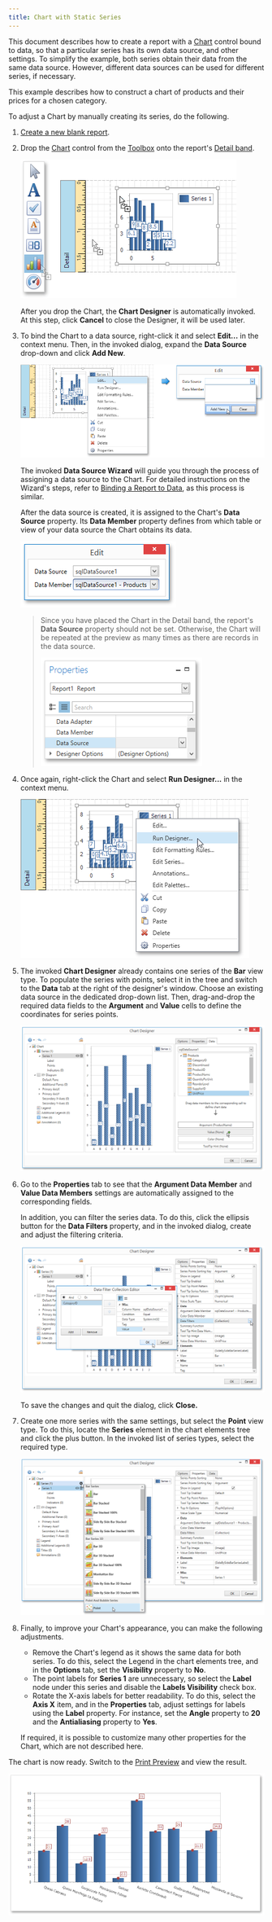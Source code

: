 ```yaml
---
title: Chart with Static Series
---
```

This document describes how to create a report with a [Chart](../../../../../interface-elements-for-desktop/articles/report-designer/report-designer-for-wpf/report-elements/report-controls.md) control bound to data, so that a particular series has its own data source, and other settings. To simplify the example, both series obtain their data from the same data source. However, different data sources can be used for different series, if necessary.

This example describes how to construct a chart of products and their prices for a chosen category.

To adjust a Chart by manually creating its series, do the following.
1. [Create a new blank report](../../../../../interface-elements-for-desktop/articles/report-designer/report-designer-for-wpf/creating-reports/basic-operations/create-a-new-report.md).
2. Drop the [Chart](../../../../../interface-elements-for-desktop/articles/report-designer/report-designer-for-wpf/report-elements/report-controls.md) control from the [Toolbox](../../../../../interface-elements-for-desktop/articles/report-designer/report-designer-for-wpf/interface-elements/control-toolbox.md) onto the report's [Detail band](../../../../../interface-elements-for-desktop/articles/report-designer/report-designer-for-wpf/report-elements/report-bands.md).
	
	![EUD_WpfReportDersigner_Chart_1](../../../../images/Img123911.png)
	
	After you drop the Chart, the **Chart Designer** is automatically invoked. At this step, click **Cancel** to close the Designer, it will be used later.
3. To bind the Chart to a data source, right-click it and select **Edit...** in the context menu. Then, in the invoked dialog, expand the **Data Source** drop-down and click **Add New**.
	
	![EUD_WpfReportDersigner_Chart_2](../../../../images/Img123912.png)
	
	The invoked **Data Source Wizard** will guide you through the process of assigning a data source to the Chart. For detailed instructions on the Wizard's steps, refer to [Binding a Report to Data](../../../../../interface-elements-for-desktop/articles/report-designer/report-designer-for-wpf/creating-reports/providing-data/binding-a-report-to-data.md), as this process is similar.
	
	After the data source is created, it is assigned to the Chart's **Data Source** property. Its **Data Member** property defines from which table or view of your data source the Chart obtains its data.
	
	![EUD_WpfReportDersigner_Chart_3](../../../../images/Img123913.png)
	
	> Since you have placed the Chart in the Detail band, the report's **Data Source** property should not be set. Otherwise, the Chart will be repeated at the preview as many times as there are records in the data source.
	> 
	> ![EUD_WpfReportDesigner_CrossTabReport_4](../../../../images/Img123582.png)
4. Once again, right-click the Chart and select **Run Designer...** in the context menu.
	
	![EUD_WpfReportDersigner_ChartStat_4](../../../../images/Img123914.png)
5. The invoked **Chart Designer** already contains one series of the **Bar** view type. To populate the series with points, select it in the tree and switch to the **Data** tab at the right of the designer's window. Choose an existing data source in the dedicated drop-down list. Then, drag-and-drop the required data fields to the **Argument** and **Value** cells to define the coordinates for series points.
	
	![chart-designer-series-argument-value](../../../../images/Img126208.png)
6. Go to the **Properties** tab to see that the **Argument Data Member** and **Value Data Members** settings are automatically assigned to the corresponding fields.
	
	In addition, you can filter the series data. To do this, click the ellipsis button for the **Data Filters** property, and in the invoked dialog, create and adjust the filtering criteria.
	
	![chart-designer-series-data-filter](../../../../images/Img126209.png)
	
	To save the changes and quit the dialog, click **Close.**
7. Create one more series with the same settings, but select the **Point** view type. To do this, locate the **Series** element in the chart elements tree and click the plus button. In the invoked list of series types, select the required type.
	
	![chart-designer-add-points-series](../../../../images/Img126210.png)
8. Finally, to improve your Chart's appearance, you can make the following adjustments.
	* Remove the Chart's legend as it shows the same data for both series. To do this, select the Legend in the chart elements tree, and in the **Options** tab, set the **Visibility** property to **No**.
	* The point labels for **Series 1** are unnecessary, so select the **Label** node under this series and disable the **Labels Visibility** check box.
	* Rotate the X-axis labels for better readability. To do this, select the **Axis X** item, and in the **Properties** tab, adjust settings for labels using the **Label** property. For instance, set the **Angle** property to **20** and the **Antialiasing** property to **Yes**.
	
	If required, it is possible to customize many other properties for the Chart, which are not described here.

The chart is now ready. Switch to the [Print Preview](../../../../../interface-elements-for-desktop/articles/report-designer/report-designer-for-wpf/document-preview.md) and view the result.

![EUD_WpfReportDersigner_ChartStat_Result](../../../../images/Img123917.png)